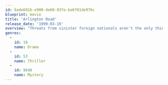 ```yaml
---
id: 6ade691b-e900-4e60-83fe-ba6f01de976c
blueprint: movie
title: 'Arlington Road'
release_date: '1999-03-19'
overview: "Threats from sinister foreign nationals aren't the only thing to fear. Bedraggled college professor Michael Faraday has been vexed (and increasingly paranoid) since his wife's accidental death in a botched FBI operation. But all that takes a backseat when a seemingly all-American couple set up house next door."
genres:
  -
    id: 18
    name: Drama
  -
    id: 53
    name: Thriller
  -
    id: 9648
    name: Mystery
---
```

